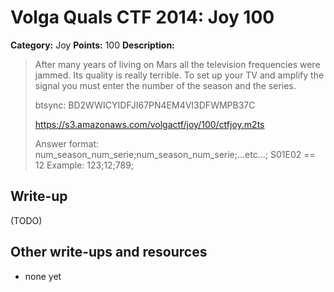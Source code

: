 # Volga Quals CTF 2014: Joy 100

**Category:** Joy
**Points:** 100
**Description:**

> After many years of living on Mars all the television frequencies were jammed. Its quality is really terrible. To set up your TV and amplify the signal you must enter the number of the season and the series.
>
> btsync: BD2WWICYIDFJI67PN4EM4VI3DFWMPB37C
>
> https://s3.amazonaws.com/volgactf/joy/100/ctfjoy.m2ts
>
> Answer format: num_season_num_serie;num_season_num_serie;...etc...;
> S01E02 == 12
> Example: 123;12;789;

## Write-up

(TODO)

## Other write-ups and resources

* none yet
